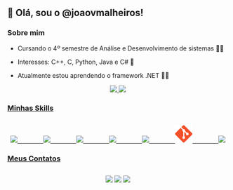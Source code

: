 ## 👋 Olá, sou o @joaovmalheiros!
### Sobre mim

- Cursando o 4º semestre de Análise e Desenvolvimento de sistemas 🧑‍💻

- Interesses: C++, C, Python, Java e C# 🎯 

- Atualmente estou aprendendo o framework .NET 👨‍💻 

<div align="center">
  <a href="https://github.com/joaovmalheiros">
  <img height="180em" src="https://github-readme-stats.vercel.app/api?username=joaovmalheiros&show_icons=true&theme=dracula&include_all_commits=true&count_private=true"/>
  <img height="180em" src="https://github-readme-stats.vercel.app/api/top-langs/?username=joaovmalheiros&layout=compact&langs_count=7&theme=dracula"/>
</div>  

### Minhas Skills

  ##
  
<div align="center">
    <p align="center">
    <img height="40" img src="https://cdn.jsdelivr.net/gh/devicons/devicon/icons/python/python-original.svg">
    &nbsp;&nbsp;&nbsp;&nbsp;&nbsp;&nbsp;&nbsp;&nbsp;&nbsp;&nbsp;&nbsp;&nbsp;&nbsp;
    <img height="40" src="https://cdn.jsdelivr.net/gh/devicons/devicon/icons/cplusplus/cplusplus-original.svg">
    &nbsp;&nbsp;&nbsp;&nbsp;&nbsp;&nbsp;&nbsp;&nbsp;&nbsp;&nbsp;&nbsp;&nbsp;&nbsp;
    <img height="40" img src="https://cdn.jsdelivr.net/gh/devicons/devicon/icons/c/c-original.svg">
    &nbsp;&nbsp;&nbsp;&nbsp;&nbsp;&nbsp;&nbsp;&nbsp;&nbsp;&nbsp;&nbsp;&nbsp;&nbsp;
    <img height="40" img src="https://cdn.jsdelivr.net/gh/devicons/devicon/icons/java/java-original-wordmark.svg">
    &nbsp;&nbsp;&nbsp;&nbsp;&nbsp;&nbsp;&nbsp;&nbsp;&nbsp;&nbsp;&nbsp;&nbsp;&nbsp;
    <img height="40" img src="https://cdn.jsdelivr.net/gh/devicons/devicon/icons/mysql/mysql-original-wordmark.svg">
     &nbsp;&nbsp;&nbsp;&nbsp;&nbsp;&nbsp;&nbsp;&nbsp;&nbsp;&nbsp;&nbsp;&nbsp;&nbsp;
    <img height="40" src="https://raw.githubusercontent.com/devicons/devicon/master/icons/git/git-original.svg">
    &nbsp;&nbsp;&nbsp;&nbsp;&nbsp;&nbsp;&nbsp;&nbsp;&nbsp;&nbsp;&nbsp;&nbsp;&nbsp;
    <img height="40" img src="https://cdn.jsdelivr.net/gh/devicons/devicon/icons/csharp/csharp-original.svg">
    </p>
</div>  
  
### Meus Contatos
  
  ##
 
<div>
  <p align="center">
  <a href="https://instagram.com/joaovmalheiros" target="_blank"><img src="https://img.shields.io/badge/-Instagram-%23E4405F?style=for-the-badge&logo=instagram&logoColor=white" target="_blank"></a> 
  <a href = "mailto:joao.vmalheiros@gmail.com"><img src="https://img.shields.io/badge/-Gmail-%23333?style=for-the-badge&logo=gmail&logoColor=white" target="_blank"></a>
  <a href="https://www.linkedin.com/in/joaovmalheiros/" target="_blank"><img src="https://img.shields.io/badge/-LinkedIn-%230077B5?style=for-the-badge&logo=linkedin&logoColor=white" target="_blank"></a> 
  </p>  
 </div<
